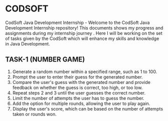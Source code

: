 # CODSOFT

CodSoft Java Development Internship -
Welcome to the CodSoft Java Development Internship repository! This documents shows my progress and assignments during my internship journey . Here I will be working on the set of tasks given by the CodSoft which will enhance my skills and knowledge in Java Development.

## TASK-1 (NUMBER GAME)
1. Generate a random number within a specified range, such as 1 to 100.
2. Prompt the user to enter their guess for the generated number.
3. Compare the user's guess with the generated number and provide feedback on whether the guess is correct, too high, or too low.
4. Repeat steps 2 and 3 until the user guesses the correct number.
5. Limit the number of attempts the user has to guess the number.
6. Add the option for multiple rounds, allowing the user to play again.
7. Display the user's score, which can be based on the number of attempts taken or rounds won.
